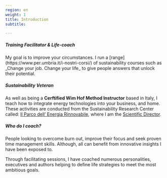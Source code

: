 ```yaml
---
region: en
weight: 1
title: Introduction
subtitle: 

---
```


##### Training Facilitator &amp; Life-coach

<!--As a Training Facilitator, -->My goal is to improve your circumstances. I run a [range](https://www.per.umbria.it/i-nostri-corsi/) of sustainability courses such as _Change your job. Change your life_ to give people answers that unlock their potential. 

##### Sustainability Veteran

As well as being a **Cerftified Wim Hof Method Instructor** based in Italy, I teach how to integrate energy technologies into your business, and home. These activities are conducted from the Sustainability Research Center called: [Il Parco dell’ Energia Rinnovabile](https://per.umbria.it/), where I am the [Scientific Director](https://rvo.lt/knowledgeshare/alessandro-ronca/).

##### Who do I coach?

People looking to overcome burn out, improve their focus and seek proven time management skills. Although, all can benefit from innovative insights I have been exposed to.

Through facilitating sessions, I have coached numerous personalities, executives and authors helping to define life strategies to meet the most ambitious goals.

<!--

##### Which famous personalities have you coached?

Through facilitating sessions, I have coached numerous personalities. Including giving council to **Frederico Pistano**, [Robots Will Steal Your Job, But That's OK](https://www.amazon.co.uk/Robots-Will-Steal-Your-Thats-ebook/dp/B009R93JR6) and [A Tale Two Futures](https://www.amazon.co.uk/Tale-Two-Futures-Federico-Pistono-ebook/dp/B00RB6PFF6).
-->